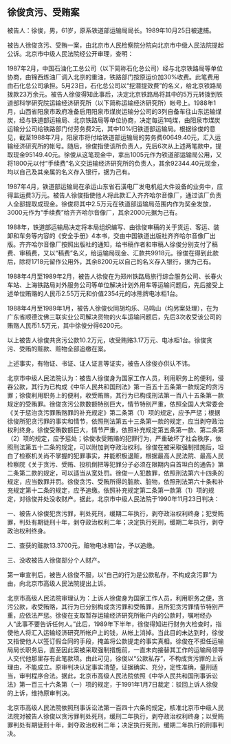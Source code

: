 ## 徐俊贪污、受贿案

被告人：徐俊，男，61岁，原系铁道部运输局局长。1989年10月25日被逮捕。

被告人徐俊贪污、受贿一案，由北京市人民检察院分院向北京市中级人民法院提起公诉。北京市中级人民法院经公开审理，查明：

1987年2月，中国石油化工总公司（以下简称石化总公司）经与北京铁路局等单位协商，由锦西炼油厂调入北京的重油，铁路部门按原运价加30%收费。此笔费用由石化总公司承担。5月23日，石化总公司以“挖潜提效费”的名义，给北京铁路局拨款23万余元。被告人徐俊得知此事后，决定北京铁路局将其中的5万元转拨到铁道部科学研究院运输经济研究所（以下简称运输经济研究所）帐号上。1988年1月，山西省阳泉市政府准备启用阳泉市煤炭运输分公司的3列自备车往山东运输煤炭，经与铁道部运输局、北京铁路局等单位协商，决定每运1吨煤，由阳泉市煤炭运输分公司给铁路部门付劳务费2元，其中10%归铁道部运输局。根据徐俊的意见，截至1988年7月，阳泉市将付给铁道部运输局的劳务费60649.40元，汇入运输经济研究所的帐号。随后，徐俊指使该所负责人，先后6次从上述两笔款中，提取现金95149.40元。徐俊从这笔现金中，拿出1005元作为铁道部运输局公用，又将1800元以付“手续费”名义交运输经济研究所的负责人，其余92344.40元现金，均以自己及其亲属的名义存入银行，据为己有。

1987年4月，铁道部运输局在承运山东省石潢电厂发电机组大件设备的业务中，应得监运费3万元。被告人徐俊指使他人将此款汇入齐齐哈尔音像厂，通过该厂负责人全部提取成现金。徐俊将其中2.5万元在铁道部运输局范围内作为奖金发放，3000元作为“手续费”给齐齐哈尔音像厂，其余2000元据为己有。

1988年，铁道部运输局决定将本局组织编写、由徐俊审稿的关于货运、客运、装卸和车务等内容的《安全手册》4本书，交由中国铁道出版社齐齐哈尔音像厂出版。齐齐哈尔音像厂按照出版社的通知，给书稿作者和审稿人徐俊分别支付了稿费、审稿费，又以“稿费”名义，给运输局现金、汇款共9918元。徐俊在得到此款后，除将1718元留作公用外，其余8200元以自己的名义存入银行，据为己有。

1988年4月至1989年2月，被告人徐俊在为郑州铁路局旅行综合服务公司、长春火车站、上海铁路局对外服务公司等单位解决计划外用车等运输问题后，先后接受上述单位贿赂的人民币2.55万元和价值2354元的冰熊牌电冰柜1台。

1988年4月至1989年1月，被告人徐俊伙同胡均乐、马鸣山（均另案处理），在为广东省顺德沈佛三联实业公司解决货物的火车运输问题后，先后3次收受该公司的贿赂人民币1.5万元，其中徐俊分得6200元。

以上被告人徐俊共贪污公款10.2万元，收受贿赂3.17万元、电冰柜1台。徐俊贪污、受贿的赃款、赃物全部追缴在案。

上述事实，有物证、书证、证人证言等证实，被告人徐俊亦供认不讳。

北京市中级人民法院认为：被告人徐俊身为国家工作人员，利用职务上的便利，侵吞公款，其行为已构成《中华人民共和国刑法》第一百五十五条第一款规定的贪污罪；徐俊利用职务上的便利，收受贿赂，其行为已构成刑法第一百八十五条第一款规定的受贿罪。徐俊贪污公款数额特别巨大，情节特别严重，依照全国人大常委会《关于惩治贪污罪贿赂罪的补充规定》第二条第（1）项的规定，应予严惩；根据徐俊所犯贪污罪的事实和情节，依照刑法第五十三条第一款的规定，应当剥夺政治权利终身。徐俊受贿数额巨大，情节严重，依照补充规定第五条第一款、第二条第（2）项的规定，应予惩处；徐俊收受贿赂的犯罪行为，严重破坏了社会秩序，依照刑法第五十二条的规定，可以附加剥夺政治权利。徐俊在被采取强制措施后，坦白了检察机关尚不掌握的犯罪事实，并能积极退赃，根据最高人民法院、最高人民检察院《关于贪污、受贿、投机倒把等犯罪分子必须在限期内自首坦白的通告》第二条第二款的规定，可以适当从宽处罚。徐俊一人犯数罪，依照刑法第六十四条的规定，应当数罪并罚。徐俊贪污、受贿所得的脏款、脏物，依照刑法第六十条和补充规定第十二条的规定，应予追缴。依照补充规定第二条第一款第（1）项的规定，对徐俊并处没收财产。据此，北京市中级人民法院于1990年11月23日判决：

一、被告人徐俊犯贪污罪，判处死刑，缓期二年执行，剥夺政治权利终身；犯受贿罪，判处有期徒刑十年，剥夺政治权利二年；决定执行死刑，缓期二年执行，剥夺政治权利终身。

二、查获的赃款13.3700元，赃物电冰箱1台，予以追缴。

三、没收被告人徐俊部分个人财产。

第一审宣判后，被告人徐俊不服，以“自己的行为是公款私存，不构成贪污罪”为由，向北京市高级人民法院提出上诉。

北京市高级人民法院审理认为：上诉人徐俊身为国家工作人员，利用职务之便，贪污公款，收受贿赂，其行为已分别构成贪污罪和受贿罪，且所犯贪污罪情节特别严重，应依法严惩。徐俊在支取暂存运输经济研究所帐户内的公款时，嘱咐经办人“此事不要告诉任何人。”此后，1989年下半年，徐俊得知进行财务大检查时，指使他人将汇入运输经济研究所帐户上的钱，从帐上消掉。当此目的未达到时，徐俊又指使他人以签订假合同的手段，掩盖将公款提走的事实真相。徐俊在不担任运输局局长职务后，直至因此案被采取强制措施前，一直未向接替其工作的运输局领导人交代他那里存有此笔款项。由此可见，徐俊以“公款私存”，不构成贪污罪的上诉理由，不能成立。原审判决认定事实清楚，证据确实、充分，定性准确，量刑适当，审判程序合法。据此，北京市高级人民法院依照《中华人民共和国刑事诉讼法》第一百三十六条第（一）项的规定，于1991年1月7日裁定：驳回上诉人徐俊的上诉，维持原审判决。

北京市高级人民法院依照刑事诉讼法第一百四十六条的规定，核准北京市中级人民法院对被告人徐俊以贪污罪判处死刑，缓刑二年执行，剥夺政治权利终身；以受贿罪判处有期徒刑十年，剥夺政治权利二年；决定执行死刑，缓期二年执行的刑事判决。

